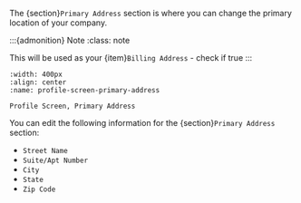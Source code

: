 The {section}`Primary Address` section is where you can change the primary location of your company.

:::{admonition} Note
:class: note

This will be used as your {item}`Billing Address` - check if true
:::

```{lazyfigure} ../../_static/solo_app/Profile/information-section/primary-address-zoomed-in.webp
:width: 400px
:align: center
:name: profile-screen-primary-address

Profile Screen, Primary Address
```

You can edit the following information for the {section}`Primary Address` section:

- `Street Name`
- `Suite/Apt Number`
- `City`
- `State`
- `Zip Code`
